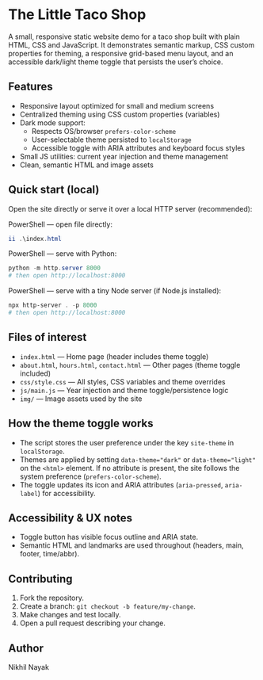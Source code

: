 # The Little Taco Shop

A small, responsive static website demo for a taco shop built with plain HTML, CSS and JavaScript. It demonstrates semantic markup, CSS custom properties for theming, a responsive grid-based menu layout, and an accessible dark/light theme toggle that persists the user’s choice.

## Features
- Responsive layout optimized for small and medium screens
- Centralized theming using CSS custom properties (variables)
- Dark mode support:
  - Respects OS/browser `prefers-color-scheme`
  - User-selectable theme persisted to `localStorage`
  - Accessible toggle with ARIA attributes and keyboard focus styles
- Small JS utilities: current year injection and theme management
- Clean, semantic HTML and image assets

## Quick start (local)
Open the site directly or serve it over a local HTTP server (recommended):

PowerShell — open file directly:
```powershell
ii .\index.html
```

PowerShell — serve with Python:
```powershell
python -m http.server 8000
# then open http://localhost:8000
```

PowerShell — serve with a tiny Node server (if Node.js installed):
```powershell
npx http-server . -p 8000
# then open http://localhost:8000
```

## Files of interest
- `index.html` — Home page (header includes theme toggle)
- `about.html`, `hours.html`, `contact.html` — Other pages (theme toggle included)
- `css/style.css` — All styles, CSS variables and theme overrides
- `js/main.js` — Year injection and theme toggle/persistence logic
- `img/` — Image assets used by the site

## How the theme toggle works
- The script stores the user preference under the key `site-theme` in `localStorage`.
- Themes are applied by setting `data-theme="dark"` or `data-theme="light"` on the `<html>` element. If no attribute is present, the site follows the system preference (`prefers-color-scheme`).
- The toggle updates its icon and ARIA attributes (`aria-pressed`, `aria-label`) for accessibility.

## Accessibility & UX notes
- Toggle button has visible focus outline and ARIA state.
- Semantic HTML and landmarks are used throughout (headers, main, footer, time/abbr).

## Contributing
1. Fork the repository.
2. Create a branch: `git checkout -b feature/my-change`.
3. Make changes and test locally.
4. Open a pull request describing your change.

## Author
Nikhil Nayak


